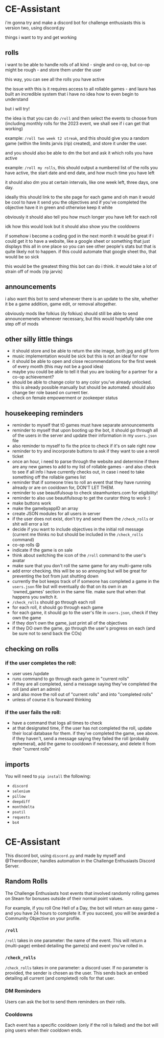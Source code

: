 # CE-Assistant
i'm gonna try and make a discord bot for challenge enthusiasts
this is version two, using discord.py

things i want to try and get working


## rolls
i want to be able to handle rolls of all kind - single and co-op, but co-op might be rough - and store them under the user

this way, you can see all the rolls you have active

the issue with this is it requires access to all rollable games - and laura has built an incredible system that i have no idea how to even begin to understand

but i will try!

the idea is that you can do `/roll` and then select the events to choose from (including monthly rolls for the 2023 event, we shall see if i can get that working)

example: `/roll two week t2 streak`, and this should give you a random game (within the limits jarvis (rip) created), and store it under the user.

and you should also be able to dm the bot and ask it which rolls you have active 

example: `/roll my rolls`, this should output a numbered list of the rolls you have active, the start date and end date, and how much time you have left

it should also dm you at certain intervals, like one week left, three days, one day.

ideally this should link to the site page for each game and oh man it would be cool to have it send you the objectives and if you've completed the objective have it in green and otherwise keep it white

obviously it should also tell you how much longer you have left for each roll

idk how this would look but it should also show you the cooldowns

if somehow i become a coding god in the next month it would be great if i could get it to have a website, like a google sheet or something that just displays this all in one place so you can see other people's stats but that is quite likely not to happen. if this could automate that google sheet tho, that would be so sick

this would be the greatest thing this bot can do i think. it would take a lot of strain off of mods (rip jarvis)

## announcements

i also want this bot to send whenever there is an update to the site, whether it be a game addition, game edit, or removal altogether.

obviously mods like folkius (ily folkius) should still be able to send announcemenets whenever necessary, but this would hopefully take one step off of mods

## other silly little things

- it should store and be able to return the site image, both jpg and gif form
- music implementation would be sick but this is not an ideal for now
- it should be able to open and close recommendations for the first week of every month (this may not be a good idea)
- maybe you could be able to tell it that you are looking for a partner for a co-op achievement?
- should be able to change color to any color you've already unlocked. this is already possible manually but should be automated. should also change tier role based on current tier.
- check on female empowerment or zookeeper status

## housekeeping reminders
- reminder to myself that t0 games must have separate announcements
- reminder to myself that upon booting up the bot, it should go through all of the users in the server and update their information in my `users.json` file
- also reminder to myself to fix the price to check if it's on sale right now
- reminder to try and incorporate buttons to ask if they want to use a reroll ticket
- once an hour, i need to parse through the website and determine if there are any new games to add to my list of rollable games - and also check to see if all info i have currently checks out, in case i need to take something off the rollable games list
- reminder that if someone tries to roll an event that they have running already or are on cooldown for, DON'T LET THEM.
- reminder to use beautifulsoup to check steamhunters.com for eligibility!
- reminder to also use beautifulsoup to get the curator thing to work :)
- make buttons work
- make the gamebyappID an array
- create JSON modules for all users in server
- if the user does not exist, don't try and send them the `/check_rolls` or shit will error a lot
- decide if you want to include objectives in the initial roll message (current me thinks no but should be included in the `/check_rolls` command)
- co-op rolls 😩
- indicate if the game is on sale
- think about switching the icon of the `/roll` command to the user's avatar
- make sure that you don't roll the same game for any multi-game rolls
- add error checking. this will be so so annoying but will be great for preventing the bot from just shutting down
- currently the bot keeps track of if someone has completed a game in the `users.json` file but will eventually do that on its own in an 'owned_games' section in the same file. make sure that when that happens you switch it.
- `/check_rolls` should go through each roll 
- for each roll, it should go through each game
- for each game, it should go to the user's file in `users.json`, check if they own the game
- if they don't own the game, just print all of the objectives
- if they DO own the game, go through the user's progress on each (and be sure not to send back the COs)

## checking on rolls
### if the user completes the roll:
- user uses /update
- runs command to go through each game in "current rolls"
- if they are all completed, send a message saying they've completed the roll (and alert an admin)
- and also move the roll out of "current rolls" and into "completed rolls"
- unless of course it is fourward thinking

### if the user fails the roll:
- have a command that logs all times to check
- at that designated time, if the user has not completed the roll, update their local database for them. if they've completed the game, see above. if they haven't, send a message saying they failed the roll (probably ephemeral), add the game to cooldown if necessary, and delete it from their "current rolls"

## imports

You will need to `pip install` the following:

- `discord`
- `selenium`
- `pillow`
- `deepdiff`
- `monthdelta`
- `psutil`
- `requests`
- `bs4`


# CE-Assistant
This discord bot, using `discord.py` and made by myself and @TheronBoozer, handles automation in the Challenge Enthusiasts Discord Server.

## Random Rolls
The Challenge Enthusiasts host events that involved randomly rolling games on Steam for bonuses outside of their normal point values.

For example, if you roll One Hell of a Day, the bot will return an easy game - and you have 24 hours to complete it. If you succeed, you will be awarded a Community Objective on your profile.

### `/roll`
`/roll` takes in one parameter: the name of the event. This will return a (multi-page) embed detailing the game(s) and event you've rolled in.

### `/check_rolls`
`/check_rolls` takes in one parameter: a discord user. If no parameter is provided, the sender is chosen as the user. This sends back an embed detailing all current (and completed) rolls for that user.

### DM Reminders
Users can ask the bot to send them reminders on their rolls.

### Cooldowns
Each event has a specific cooldown (only if the roll is failed) and the bot will ping users when their cooldown ends.